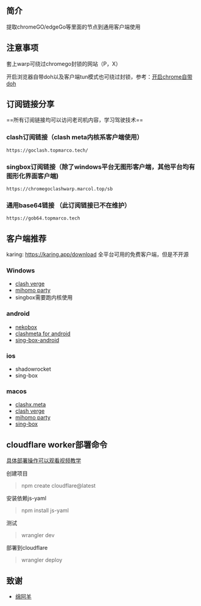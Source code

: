 ## 简介

提取chromeGO/edgeGo等里面的节点到通用客户端使用

## 注意事项

套上warp可绕过chromego封锁的网站（P，X）

开启浏览器自带doh以及客户端tun模式也可绕过封锁，参考：[开启chrome自带doh](https://blog.mareep.net/posts/9993/)

## 订阅链接分享
==所有订阅链接均可以访问老司机内容，学习驾驶技术==

### clash订阅链接（clash meta内核系客户端使用）

```
https://goclash.topmarco.tech/
```

### singbox订阅链接（除了windows平台无图形客户端，其他平台均有图形化界面客户端)

```
https://chromegoclashwarp.marcol.top/sb
```

### 通用base64链接 （此订阅链接已不在维护）

```
https://gob64.topmarco.tech
```


## 客户端推荐
karing: https://karing.app/download 全平台可用的免费客户端，但是不开源

### Windows

- [clash verge](https://github.com/zzzgydi/clash-verge/releases) 
- [mihomo party](https://github.com/mihomo-party-org/mihomo-party/releases/latest)
- singbox需要跑内核使用

### android

- [nekobox](https://github.com/MatsuriDayo/NekoBoxForAndroid)
- [clashmeta for android](https://github.com/MetaCubeX/ClashMetaForAndroid/releases)
- [sing-box-android](https://github.com/SagerNet/sing-box/releases/latest)

### ios

- shadowrocket
- sing-box

### macos

- [clashx.meta](https://github.com/MetaCubeX/ClashX.Meta/releases)
- [clash verge](https://github.com/zzzgydi/clash-verge/releases)
- [mihomo party](https://github.com/mihomo-party-org/clash-party/releases/latest)
- [sing-box](https://github.com/SagerNet/sing-box/releases/latest)
## cloudflare worker部署命令

[具体部署操作可以观看视频教学](https://www.youtube.com/watch?v=cthl7LLbTv0&t=6s)

创建项目

>npm create cloudflare@latest

安装依赖js-yaml

> npm install js-yaml

测试

> wrangler dev

部署到cloudflare

> wrangler deploy

## 致谢

- [绵阿羊](https://github.com/vveg26/chromego_merge)

## 
